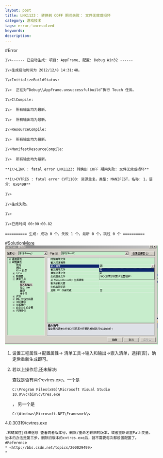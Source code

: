 ```yaml
---
layout: post
title: LNK1123： 转换到 COFF 期间失败： 文件无效或损坏
category: 游戏技术
tags: error／unresolved
keywords: 
description: 
---
```


#Error

```
1\>------ 已启动生成: 项目: AppFrame, 配置: Debug Win32 ------

1\>生成启动时间为 2012/12/8 14:31:48。

1\>InitializeBuildStatus:

1\>  正在对“Debug\\AppFrame.unsuccessfulbuild”执行 Touch 任务。

1\>ClCompile:

1\>  所有输出均为最新。

1\>  所有输出均为最新。

1\>ResourceCompile:

1\>  所有输出均为最新。

1\>ManifestResourceCompile:

1\>  所有输出均为最新。

**1\>LINK : fatal error LNK1123: 转换到 COFF 期间失败: 文件无效或损坏**

**1\>CVTRES : fatal error CVT1100: 资源重复。类型: MANIFEST，名称: 1，语言: 0x0409**

1\>

1\>生成失败。

1\>

1\>已用时间 00:00:00.82

========== 生成: 成功 0 个，失败 1 个，最新 0 个，跳过 0 个 ==========
```
#Solution[More](http://bbs.csdn.net/topics/390121452)
![](/Resources/LNK1123_转换到_COFF_期间失败_文件无效或损坏_1.png)

1. 设置工程属性->配置属性-> 清单工具->输入和输出->嵌入清单，选择[否]，确定后重新生成即可。

2. 若以上操作后,还未解决:
   
   查找是否有两个cvtres.exe。一个是
   
   ```
   C:\Program Files(x86)\Microsoft Visual Studio 10.0\vc\bin\cvtres.exe
   ```
   ， 另一个是
   
   ```
   C:\Windows\Microsoft.NET\Framework\v
4.0.30319\cvtres.exe
   ```
   .右键属性|详细信息 查看两者版本号，删除/重命名较旧的版本，或者重新设置Path变量。
   治本的办法是第三步，删除旧版本的cvtres.exe后，就不需要每次都设置配置了。
#Reference
* <http://bbs.csdn.net/topics/200029499>
* 